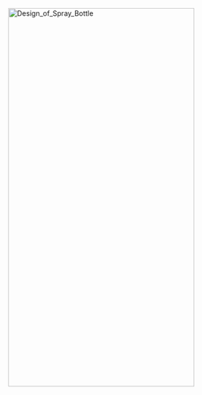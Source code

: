 <img width="377" height="768" alt="Design_of_Spray_Bottle" src="https://github.com/user-attachments/assets/3845f19a-e5e4-45d4-b3ca-0553f7bcc5b3" />
